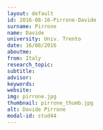 ```yaml
---
layout: default 
id: 2016-08-16-Pirrone-Davide
surname: Pirrone
name: Davide
university: Univ. Trento
date: 16/08/2016
aboutme: 
from: Italy
research_topic: 
subtitle: 
advisor: 
keywords: 
website: 
img: pirrone.jpg
thumbnail: pirrone_thumb.jpg
alt: Davide Pirrone
modal-id: stud44
---
```

